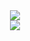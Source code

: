 <div align="center">
<img src="https://github.com/gibifyOfficial/Ecoleta-Booster--01/blob/master/server/public/assets/Capa.png" />
<div/>

<div align="center">
<img src="https://github.com/gibifyOfficial/Ecoleta-Booster--01/blob/master/server/public/assets/template.png" />
<div/>
